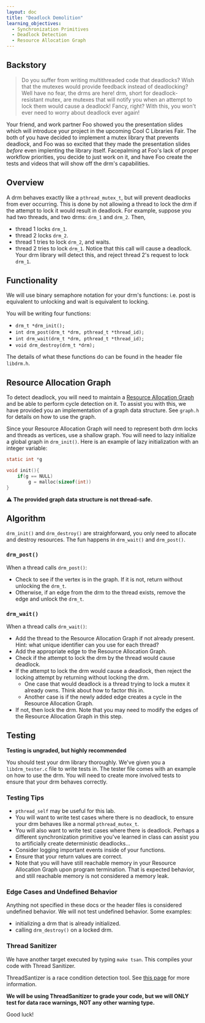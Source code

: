 ```yaml
---
layout: doc
title: "Deadlock Demolition"
learning_objectives:
  - Synchronization Primitives
  - Deadlock Detection 
  - Resource Allocation Graph
---
```


## Backstory

> Do you suffer from writing multithreaded code that deadlocks? Wish that the mutexes would provide feedback instead of deadlocking? Well have no fear, the drms are here! drm, short for deadlock-resistant mutex, are mutexes that will notify you when an attempt to lock them would cause a deadlock! Fancy, right? With this, you won't ever need to worry about deadlock ever again!

Your friend, and work partner Foo showed you the presentation slides which will introduce your project in the upcoming Cool C Libraries Fair. The both of you have decided to implement a mutex library that prevents deadlock, and Foo was so excited that they made the presentation slides _before_ even implenting the library itself. Facepalming at Foo's lack of proper workflow priorities, you decide to just work on it, and have Foo create the tests and videos that will show off the drm's capabilities.

## Overview

A drm behaves exactly like a `pthread_mutex_t`, but will prevent deadlocks from ever occurring. This is done by not allowing a thread to lock the drm if the attempt to lock it would result in deadlock. For example, suppose you had two threads, and two drms: `drm_1` and `drm_2`. Then,
* thread 1 locks `drm_1`.
* thread 2 locks `drm_2`.
* thread 1 tries to lock `drm_2`, and waits.
* thread 2 tries to lock `drm_1`. Notice that this call will cause a deadlock. Your drm library will detect this, and reject thread 2's request to lock `drm_1`.

## Functionality

We will use binary semaphore notation for your drm's functions: i.e. post is equivalent to unlocking and wait is equivalent to locking.

You will be writing four functions:

* `drm_t *drm_init();`
* `int drm_post(drm_t *drm, pthread_t *thread_id);`
* `int drm_wait(drm_t *drm, pthread_t *thread_id);`
* `void drm_destroy(drm_t *drm);`

The details of what these functions do can be found in the header file `libdrm.h`.

## Resource Allocation Graph

To detect deadlock, you will need to maintain a [Resource Allocation Graph](http://cs241.cs.illinois.edu/coursebook/Deadlock#resource-allocation-graphs) and be able to perform cycle detection on it. To assist you with this, we have provided you an implementation of a graph data structure. See `graph.h` for details on how to use the graph.

Since your Resource Allocation Graph will need to represent both drm locks and threads as vertices, use a shallow graph. You will need to lazy initialize a global graph in `drm_init()`. Here is an example of lazy initialization with an integer variable:

```c
static int *g

void init(){
    if(g == NULL)
        g = malloc(sizeof(int))
}
```

:warning: **The provided graph data structure is not thread-safe.**

## Algorithm

`drm_init()` and `drm_destroy()` are straighforward, you only need to allocate and destroy resources. The fun happens in `drm_wait()` and `drm_post()`. 

### `drm_post()`

When a thread calls `drm_post()`:
* Check to see if the vertex is in the graph. If it is not, return without unlocking the `drm_t`.
* Otherwise, if an edge from the drm to the thread exists, remove the edge and unlock the `drm_t`.

### `drm_wait()`

When a thread calls `drm_wait()`:
* Add the thread to the Resource Allocation Graph if not already present. Hint: what unique identifier can you use for each thread?
* Add the appropriate edge to the Resource Allocation Graph.
* Check if the attempt to lock the drm by the thread would cause deadlock.
* If the attempt to lock the drm would cause a deadlock, then reject the locking attempt by returning without locking the drm.
    * One case that would deadlock is a thread trying to lock a mutex it already owns. Think about how to factor this in.
    * Another case is if the newly added edge creates a cycle in the Resource Allocation Graph.
* If not, then lock the drm. Note that you may need to modify the edges of the Resource Allocation Graph in this step.

## Testing

**Testing is ungraded, but highly recommended**

You should test your drm library thoroughly. We've given you a `libdrm_tester.c` file to write tests in. The tester file comes with an example on how to use the drm. You will need to create more involved tests to ensure that your drm behaves correctly.

### Testing Tips

* `pthread_self` may be useful for this lab.
* You will want to write test cases where there is no deadlock, to ensure your drm behaves like a normal `pthread_mutex_t`.
* You will also want to write test cases where there is deadlock. Perhaps a different synchronization primitive you've learned in class can assist you to artificially create deterministic deadlocks...
* Consider logging important events inside of your functions.
* Ensure that your return values are correct.
* Note that you will have still reachable memory in your Resource Allocation Graph upon program termination. That is expected behavior, and still reachable memory is not considered a memory leak.

### Edge Cases and Undefined Behavior

Anything not specified in these docs or the header files is considered undefined behavior. We will not test undefined behavior. Some examples:
* initializing a drm that is already initialized.
* calling `drm_destroy()` on a locked drm.

### Thread Sanitizer

We have another target executed by typing `make tsan`. This compiles your code with Thread Sanitizer.

ThreadSantizer is a race condition detection tool. See [this page](http://cs241.cs.illinois.edu/coursebook/Background#tsan) for more information.

**We will be using ThreadSanitizer to grade your code, but we will ONLY test for data race warnings, NOT any other warning type.**

Good luck!
